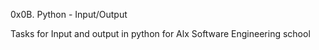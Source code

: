 0x0B. Python - Input/Output

Tasks for Input and output in python for Alx Software Engineering school
